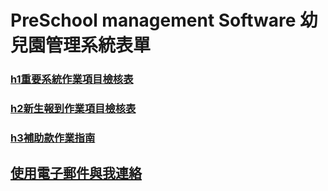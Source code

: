 # PreSchool management Software 幼兒園管理系統表單
### [h1重要系統作業項目檢核表](http://pssw.azurewebsites.net/html/h1.pdf)
### [h2新生報到作業項目檢核表](http://pssw.azurewebsites.net/html/h2.pdf)
### [h3補助款作業指南](http://pssw.azurewebsites.net/html/h3.pdf)
## [使用電子郵件與我連絡](mailto://chenlidu@so-net.net.tw)
